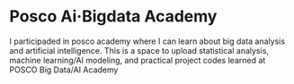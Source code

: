 # Posco Ai·Bigdata Academy

I participaded in posco academy where I can learn about big data analysis and artificial intelligence.
This is a space to upload statistical analysis, machine learning/AI modeling, and practical project codes learned at POSCO Big Data/AI Academy
